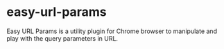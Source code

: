easy-url-params
===============

Easy URL Params is a utility plugin for Chrome browser to manipulate and play with the query parameters in URL.